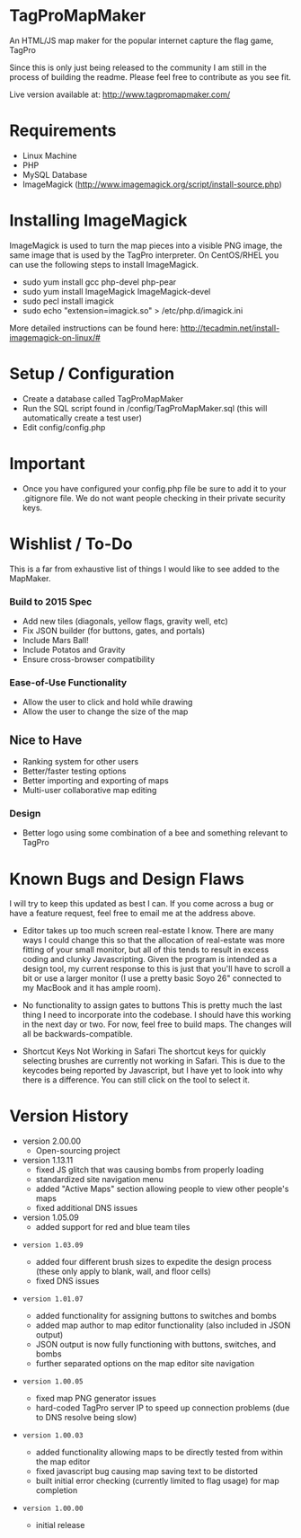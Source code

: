 # TagProMapMaker
An HTML/JS map maker for the popular internet capture the flag game, TagPro

Since this is only just being released to the community I am still in the process of building the readme.  Please feel free to contribute as you see fit.

Live version available at: http://www.tagpromapmaker.com/

# Requirements

* Linux Machine
* PHP
* MySQL Database
* ImageMagick (http://www.imagemagick.org/script/install-source.php)

# Installing ImageMagick

ImageMagick is used to turn the map pieces into a visible PNG image, the same image that is used by the TagPro interpreter.  On CentOS/RHEL you can use the following steps to install ImageMagick.

* sudo yum install gcc php-devel php-pear
* sudo yum install ImageMagick ImageMagick-devel
* sudo pecl install imagick
* sudo echo "extension=imagick.so" > /etc/php.d/imagick.ini

More detailed instructions can be found here: http://tecadmin.net/install-imagemagick-on-linux/#

# Setup / Configuration

* Create a database called TagProMapMaker
* Run the SQL script found in /config/TagProMapMaker.sql (this will automatically create a test user)
* Edit config/config.php

# Important

* Once you have configured your config.php file be sure to add it to your .gitignore file.  We do not want people checking in their private security keys.

# Wishlist / To-Do

This is a far from exhaustive list of things I would like to see added to the MapMaker.

### Build to 2015 Spec
* Add new tiles (diagonals, yellow flags, gravity well, etc)
* Fix JSON builder (for buttons, gates, and portals)
* Include Mars Ball!
* Include Potatos and Gravity
* Ensure cross-browser compatibility

### Ease-of-Use Functionality
* Allow the user to click and hold while drawing
* Allow the user to change the size of the map

## Nice to Have
* Ranking system for other users
* Better/faster testing options
* Better importing and exporting of maps
* Multi-user collaborative map editing

### Design
* Better logo using some combination of a bee and something relevant to TagPro

# Known Bugs and Design Flaws

I will try to keep this updated as best I can. If you come across a bug or have a feature request, feel free to email me at the address above.

* Editor takes up too much screen real-estate
   I know. There are many ways I could change this so that the allocation of real-estate was more fitting of your small monitor, but all of this tends to result in excess coding and clunky Javascripting. Given the program is intended as a design tool, my current response to this is just that you'll have to scroll a bit or use a larger monitor (I use a pretty basic Soyo 26" connected to my MacBook and it has ample room).

* No functionality to assign gates to buttons
   This is pretty much the last thing I need to incorporate into the codebase. I should have this working in the next day or two. For now, feel free to build maps. The changes will all be backwards-compatible.

* Shortcut Keys Not Working in Safari
   The shortcut keys for quickly selecting brushes are currently not working in Safari. This is due to the keycodes being reported by Javascript, but I have yet to look into why there is a difference. You can still click on the tool to select it.

# Version History

* version 2.00.00
   * Open-sourcing project
* version 1.13.11
   * fixed JS glitch that was causing bombs from properly loading
   * standardized site navigation menu
   * added "Active Maps" section allowing people to view other people's maps
   * fixed additional DNS issues
* version 1.05.09
   * added support for red and blue team tiles
*     version 1.03.09
   * added four different brush sizes to expedite the design process (these only apply to blank, wall, and floor cells)
   * fixed DNS issues
*     version 1.01.07
   * added functionality for assigning buttons to switches and bombs
   * added map author to map editor functionality (also included in JSON output)
   * JSON output is now fully functioning with buttons, switches, and bombs
   * further separated options on the map editor site navigation
*     version 1.00.05
   * fixed map PNG generator issues
   * hard-coded TagPro server IP to speed up connection problems (due to DNS resolve being slow)
*     version 1.00.03
   * added functionality allowing maps to be directly tested from within the map editor
   * fixed javascript bug causing map saving text to be distorted
   * built initial error checking (currently limited to flag usage) for map completion
*     version 1.00.00
   * initial release


